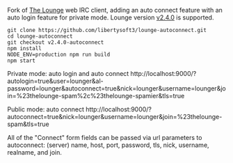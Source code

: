 Fork of [The Lounge](https://github.com/thelounge/lounge) web IRC client, adding an auto connect feature with an auto login feature for private mode. Lounge version [v2.4.0](https://github.com/thelounge/lounge/releases/tag/v2.4.0) is supported.

    git clone https://github.com/libertysoft3/lounge-autoconnect.git
    cd lounge-autoconnect
    git checkout v2.4.0-autoconnect
    npm install
    NODE_ENV=production npm run build
    npm start

Private mode: auto login and auto connect http://localhost:9000/?autologin=true&user=lounger&al-password=lounger&autoconnect=true&nick=lounger&username=lounger&join=%23thelounge-spam%2c%23thelounge-spamier&tls=true

Public mode: auto connect http://localhost:9000/?autoconnect=true&nick=lounger&username=lounger&join=%23thelounge-spam&tls=true

All of the "Connect" form fields can be passed via url parameters to autoconnect: (server) name, host, port, password, tls, nick, username, realname, and join.

